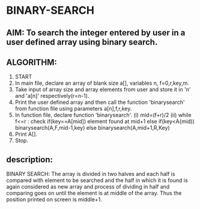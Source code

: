 # BINARY-SEARCH
## AIM: To search the integer entered by user in a user defined array using binary search.
## ALGORITHM:
1) START
2) In main file, declare an array of blank size a[], variables n, f=0,r,key,m.
3) Take input of array size and array elements from user and store it in 'n' and 'a[n]' respectively(r=n-1).
4) Print the user defined array and then call the function 'binarysearch' from function file using parameters a[n],f,r,key.
5) In function file, declare function 'binarysearch'.
 (i) mid=(f+r)/2
 (ii) while f<=r :
             check if(key==A[mid])
                element found at mid+1
              else if(key<A{mid))
               binarysearch(A,F,mid-1,key)
               else
               binarysearch(A,mid+1,R,Key)
 6) Print A[].
 7) Stop.
 
 ## description:
 BINARY SEARCH: The array is divided in two halves and each half is compared with element to be searched and the half in which it is found is again considered as new array and process of dividing in half and comparing goes on until the element is at middle of the array. Thus the position printed on screen is middle+1.
